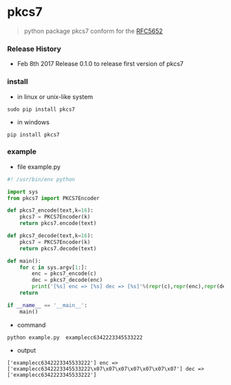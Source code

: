 # pkcs7
> python package pkcs7 conform for the [RFC5652](https://tools.ietf.org/html/rfc5652#section-6.3)

### Release History
* Feb 8th 2017 Release 0.1.0 to release first version of pkcs7

### install
* in linux or unix-like system
```shell
sudo pip install pkcs7
```

* in windows
```shell
pip install pkcs7
```

### example
* file example.py
```python
#! /usr/bin/env python

import sys
from pkcs7 import PKCS7Encoder

def pkcs7_encode(text,k=16):
    pkcs7 = PKCS7Encoder(k)
    return pkcs7.encode(text)

def pkcs7_decode(text,k=16):
    pkcs7 = PKCS7Encoder(k)
    return pkcs7.decode(text)

def main():
    for c in sys.argv[1:]:
        enc = pkcs7_encode(c)
        dec = pkcs7_decode(enc)
        print('[%s] enc => [%s] dec => [%s]'%(repr(c),repr(enc),repr(dec)))
    return

if __name__ == '__main__':
    main()
```

* command
```shell
python example.py  examplecc6342223345533222
```

* output
```text
['examplecc6342223345533222'] enc => ['examplecc6342223345533222\x07\x07\x07\x07\x07\x07\x07'] dec => ['examplecc6342223345533222']
```